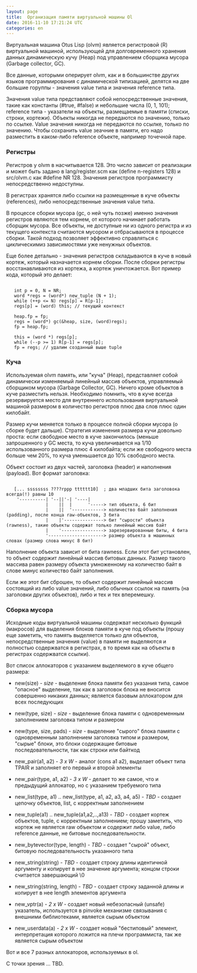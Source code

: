 ```yaml
---
layout: page
title:  Организация памяти виртуальной машины Ol
date: 2016-11-10 17:21:24 UTC
categories: en
---
```



   Виртуальная машина Otus Lisp (olvm) является регистровой (R) виртуальной машиной, использующей для долговременного хранения данных динамическую кучу (Heap) под управлением сборщика мусора (Garbage collector, GC).

   Все данные, которыми оперирует olvm, как и в большинстве других языков программирования с динамической типизацией, делятся на две большие горуппы - значения value типа и значения reference типа.

   Значения value типа представляют собой непосредственные значения,  такие как константы (#true, #false) и небольшие числа (0, 1, 101); reference типа - указатели на объекты, размещаемые в памяти (списки, строки, кортежи). Объекты никогда не передаются по значению, только по ссылке. Value значения никогда не передаются по ссылке, только по значению. Чтобы сохранить value зеачние в памяти, его надо разместить в каком-либо reference объекте, например точечной паре.

### Регистры

   Регистров у olvm в насчитывается 128. Это число зависит от реализации и может быть задано в lang/register.scm как (define n-registers 128) и src/olvm.c как #define NR 128. Значения регистров программисту непосредственно недоступны.

   В регистрах хранятся либо ссылки на размещенные в куче объекты (references), либо непосредственные значения value типа.

   В процессе сборки мусора (gc, о ней чуть позже) именно значения регистров являются тем корнем, от которого начинает работать сборщик мусора. Все объекты, не доступные ни из одного регистра и из текущего контекста считаются мусором и отбрасываются в процессе сборки. Такой подход позволяет эффективно справляться с циклическимиз зависимостями уже ненужных объектов.
   
   Еще более детально - значения регистров складываются в куче в новый кортеж, который назначается корнем сборки. После сборки регистры восстанавливаются из кортежа, а кортеж уничтожается.
Вот пример кода, который это делает:
<pre><code>
   int p = 0, N = NR;
   word *regs = (word*) new_tuple (N + 1);
   while (++p <= N) regs[p] = R[p-1];
   regs[p] = (word) this; // текущий контекст

   heap.fp = fp;
   regs = (word*) gc(&heap, size, (word)regs);
   fp = heap.fp;

   this = (word *) regs[p];
   while (--p >= 1) R[p-1] = regs[p];
   fp = regs; // удалим созданный выше tuple
</code></pre>

### Куча

   Используемая olvm память, или "куча" (Heap), представляет собой динамически изменяемый линейный массив объектов, управляемый сборщиком мусора (Garbage Collector, GC). Ничего кроме объектов в куче разместить нельзя. Необходимо помнить, что в куче всегда резервируется место для внутреннего использования виртуальной машиной размером в количество регистров плюс два слов плюс один килобайт. 
   
   Размер кучи меняется только в процессе полной сборки мусора (о сборке будет дальше). Стратегия изменения размера кучи довольно проста: если свободное место в куче закончилось (меньше запрошенного у GC места, то куча увеличивается на 1/10 использованного размера плюс 4 килобайта; если же свободного места больше чем 20%, то куча уменьшается до 10% свободного места.

   Объект состоит из двух частей, заголовка (header) и наполнения (payload). Вот формат заголовка:
<pre><code>
   [... ssssssss ????rppp tttttt10]  ; два младших бита заголовока всегда(!) равны 10
    '----------| '--||'-| '----|
               |    ||  |      '-----> тип объекта, 6 бит
               |    ||  '------------> количество байт заполнения (padding), после конца raw-объектов, 3 бита
               |    |'---------------> бит "сырости" объекта (rawness), такие объекты содержат только линейный массив байт
               |    '----------------> зарезервированные биты, 4 бита
               '---------------------> размер объекта в машинных словах (размер слова минус 8 бит)
</code></pre>

   Наполнение объекта зависит от бита rawness. Если этот бит установлен, то объект содержит линейный массив битовых данных. Размер такого массива равен размеру объекта умноженному на количество байт в слове минус количество байт заполнения.
   
   Если же этот бит сброшен, то объект содержит линейный массив состоящий из либо value значений, либо обычных ссылок на память (на заголовки других объектов), либо и тех и тех вперемешку.
   
### Сборка мусора

   Исходные коды виртуальной машины содержват несколько функций (макросов) для выделения блоков памяти в куче под объекты (прошу еще заметить, что память выделяется только для объектов, непосредственные значения (value) в памяти не выделяются и полностью содержватся в регистрах, в то время как на объекты в регистрах содержватся ссылки).
   
   Вот список аллокаторов с указанием выделяемого в куче общего размера:
   * new(size) - *size* - выделение блока памяти без указания типа, самое "опасное" выделение, так как в заголовок блока не вносится совершенно никаких данных; является базовым аллокатором для всех последующих
   * new(type, size) - *size* - выделение блока памяти с одновременным заполнением заголовка типом и размером
   * new(type, size, pads) - *size* - выделение "сырого" блока памяти с одновременным заполнением заголовка типом и размером, "сырые" блоки, это блоки содержащие битовые последовательности, так как строки или байткод
   
   * new_pair(a1, a2) - *3 x W* - аналог (cons a1 a2), выделает объект типа TPAIR и заполняет его первый и второй элементы
   * new_pair(type, a1, a2) - *3 x W* - делает то же самое, что и предыдущий аллокатор, но с указанием требуемого типа
   
   * new_list(type, a1) .. new_list(type, a1, a2, a3, a4, a5) - *TBD* - создает цепочку объектов, list, с корректным заполнением
   
   * new_tuple(a1) .. new_tuple(a1,a2,..,a13) - *TBD* - создает кортеж объектов, tuple, с корректным заполнением; прошу заметить, что кортеж не является raw объектом и содержит либо value, либо reference данные, не битовые последовательности.
   
   * new_bytevector(type, length) - *TBD* - создает "сырой" объект, битовую последовательность указанного типа
   
   * new_string(string) - *TBD* - создает строку длины идентичной аргументу и копирует в нее значение аргумента; концом строки считается завершающий \0
   * new_string(string, length) - *TBD* - создает строку заданной длины и копирует в нее length элементов аргумента

   * new_vptr(a) - *2 x W* - создает новый небезопасный (unsafe) указатель, используется в pinvoke механизме связывания с внешними библиотеками, является сырым объектом
   * new_userdata(a) - *2 x W* - создает новый "бестиповый" элемент, интерпретация которого ложится на плечи программиста, так же является сырым объектом
   
   Вот и все 7 разных аллокаторов, используемых в ol.
   
   С точки зрения ...
   TBD.